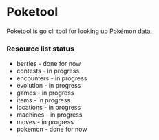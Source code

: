 # Poketool
Poketool is go cli tool for looking up Pokémon data.

### Resource list status
- berries - done for now
- contests - in progress
- encounters - in progress
- evolution - in progress
- games - in progress
- items - in progress
- locations - in progress
- machines - in progress
- moves - in progress
- pokemon - done for now